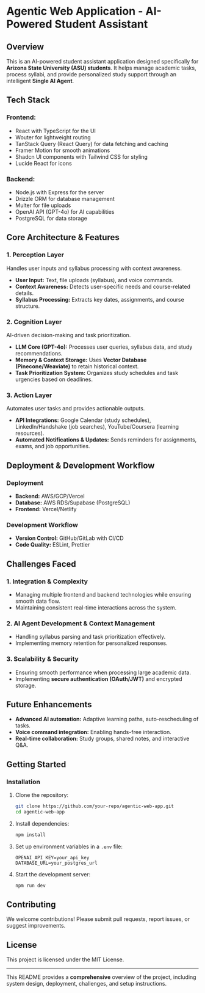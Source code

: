 # Agentic Web Application - AI-Powered Student Assistant

## **Overview**

This is an AI-powered student assistant application designed specifically for **Arizona State University (ASU) students**. It helps manage academic tasks, process syllabi, and provide personalized study support through an intelligent **Single AI Agent**.

## **Tech Stack**

### **Frontend:**

- React with TypeScript for the UI
- Wouter for lightweight routing
- TanStack Query (React Query) for data fetching and caching
- Framer Motion for smooth animations
- Shadcn UI components with Tailwind CSS for styling
- Lucide React for icons

### **Backend:**

- Node.js with Express for the server
- Drizzle ORM for database management
- Multer for file uploads
- OpenAI API (GPT-4o) for AI capabilities
- PostgreSQL for data storage

## **Core Architecture & Features**

### **1. Perception Layer**

Handles user inputs and syllabus processing with context awareness.

- **User Input:** Text, file uploads (syllabus), and voice commands.
- **Context Awareness:** Detects user-specific needs and course-related details.
- **Syllabus Processing:** Extracts key dates, assignments, and course structure.

### **2. Cognition Layer**

AI-driven decision-making and task prioritization.

- **LLM Core (GPT-4o):** Processes user queries, syllabus data, and study recommendations.
- **Memory & Context Storage:** Uses **Vector Database (Pinecone/Weaviate)** to retain historical context.
- **Task Prioritization System:** Organizes study schedules and task urgencies based on deadlines.

### **3. Action Layer**

Automates user tasks and provides actionable outputs.

- **API Integrations:** Google Calendar (study schedules), LinkedIn/Handshake (job searches), YouTube/Coursera (learning resources).
- **Automated Notifications & Updates:** Sends reminders for assignments, exams, and job opportunities.

## **Deployment & Development Workflow**

### **Deployment**

- **Backend:** AWS/GCP/Vercel
- **Database:** AWS RDS/Supabase (PostgreSQL)
- **Frontend:** Vercel/Netlify

### **Development Workflow**

- **Version Control:** GitHub/GitLab with CI/CD
- **Code Quality:** ESLint, Prettier


## **Challenges Faced**

### **1. Integration & Complexity**

- Managing multiple frontend and backend technologies while ensuring smooth data flow.
- Maintaining consistent real-time interactions across the system.

### **2. AI Agent Development & Context Management**

- Handling syllabus parsing and task prioritization effectively.
- Implementing memory retention for personalized responses.

### **3. Scalability & Security**

- Ensuring smooth performance when processing large academic data.
- Implementing **secure authentication (OAuth/JWT)** and encrypted storage.

## **Future Enhancements**

- **Advanced AI automation:** Adaptive learning paths, auto-rescheduling of tasks.
- **Voice command integration:** Enabling hands-free interaction.
- **Real-time collaboration:** Study groups, shared notes, and interactive Q&A.

## **Getting Started**

### **Installation**

1. Clone the repository:
   ```bash
   git clone https://github.com/your-repo/agentic-web-app.git
   cd agentic-web-app
   ```
2. Install dependencies:
   ```bash
   npm install
   ```
3. Set up environment variables in a `.env` file:
   ```env
   OPENAI_API_KEY=your_api_key
   DATABASE_URL=your_postgres_url
   ```
4. Start the development server:
   ```bash
   npm run dev
   ```

## **Contributing**

We welcome contributions! Please submit pull requests, report issues, or suggest improvements.

## **License**

This project is licensed under the MIT License.

---

This README provides a **comprehensive** overview of the project, including system design, deployment, challenges, and setup instructions.
